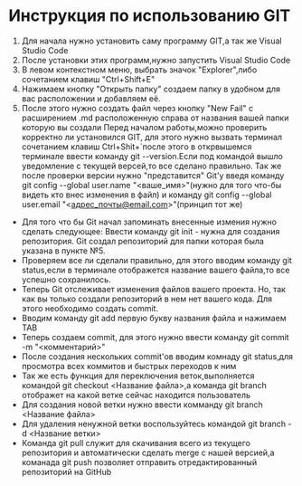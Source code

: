 # Инструкция по использованию GIT
1. Для начала нужно установить саму программу GIT,а так же Visual Studio Code
2. После установки этих программ,нужно запустить Visual Studio Code
3. В левом контекстном меню, выбрать значок "Explorer",либо сочетанием клавиш "Ctrl+Shift+E"
4. Нажимаем кнопку "Открыть папку" создаем папку в удобном для вас расположении и добавляем её.
6. После этого нужно создать файл через кнопку "New Fail" с расширением .md расположенную справа от названия вашей папки которую вы создали
Перед началом работы,можно проверить корректно ли установился GIT, для этого нужно вызвать терминал сочетанием клавиш Ctrl+Shit+`после этого в открвышемся терминале ввести команду 
git --version.Если под командой вышло уведомление с текущей версей,то все сделано правильно.
Так же после проверки версии нужно "представится" Git'у введя команду git config --global user.name "<ваше_имя>"(нужно для того что-бы видеть кто внес изменения в файл) и команду git config --global user.email "<адрес_почты@email.com>"(принцип тот же)
+ Для того что бы Git начал запоминать внесенные измения нужно сделать следующее:
Ввести команду git init - нужна для создания репозитория. Git создал репозиторий для папки которая была указана в пункте №5.
+ Проверяем все ли сделали правильно, для этого вводим команду git status,если в терминале отображется название вашего файла,то все успешно сохранилось.
+ Теперь Git отслеживает изменения файлов вашего проекта. Но, так как вы только создали репозиторий в нем нет вашего кода. Для этого необходимо создать commit.
+ Вводим команду git add первую букву названия файла и нажимаем TAB
+ Теперь создаем commit, для этого нужно ввести команду git commit -m "<комментарий>"
+ После создания нескольких commit'ов вводим комнаду git status,для просмотра всех коммитов и быстрых переходов к ним
+ Так же есть функция для переключения веток,выполняется командой git checkout <Название файла>,а команда git branch отображет на какой ветке сейчас находится пользователь
+ Для создания новой ветки нужно ввести комманду git branch <Название файла>
+ Для удаления ненужной ветки воспользуйтесь командой git branch -d <Название ветки>
+ Команда git pull служит для скачивания всего из текущего репозитория и автоматически сделать merge с нашей версией,а команада git push позволяет отправить отредактированный репозиторий на GitHub